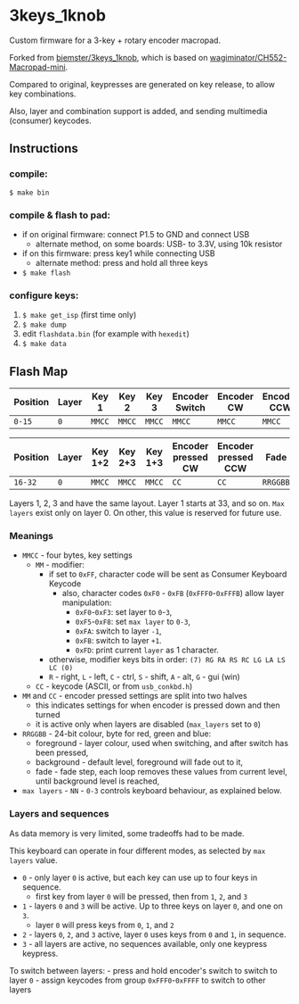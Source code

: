# 3keys_1knob
Custom firmware for a 3-key + rotary encoder macropad.

Forked from [biemster/3keys_1knob](https://github.com/biemster/3keys_1knob/), which is based on [wagiminator/CH552-Macropad-mini](https://github.com/wagiminator/CH552-Macropad-mini/).

Compared to original, keypresses are generated on key release, to allow key combinations.

Also, layer and combination support is added, and sending multimedia (consumer) keycodes.

## Instructions

### compile:
`$ make bin`

### compile & flash to pad:
- if on original firmware: connect P1.5 to GND and connect USB
	- alternate method, on some boards: USB- to 3.3V, using 10k resistor
- if on this firmware: press key1 while connecting USB
	- alternate method: press and hold all three keys
- `$ make flash`

### configure keys:
1. `$ make get_isp` (first time only)
2. `$ make dump`
3. edit `flashdata.bin` (for example with `hexedit`)
4. `$ make data`

## Flash Map

| Position | Layer | Key 1  | Key 2  | Key 3  | Encoder Switch | Encoder CW | Encoder CCW | Foreground | Max layers |
|----------|-------|--------|--------|--------|----------------|------------|-------------|------------|------------|
| ` 0-15 ` | `0`   | `MMCC` | `MMCC` | `MMCC` | `MMCC`         | `MMCC`     | `MMCC`      | `RRGGBB`   | `NN`       |

| Position | Layer | Key 1+2 | Key 2+3 | Key 1+3 | Encoder pressed CW | Encoder pressed CCW | Fade     | Encoder pressed CW | Background | Encoder pressed CCW |
|----------|-------|---------|---------|---------|--------------------|---------------------|----------|--------------------|------------|---------------------|
| `16-32`   | `0`   | `MMCC`  | `MMCC`  | `MMCC`  | `CC`               | `CC`                | `RRGGBB` | `MM`               | `RRGGBB`   | `MM`                |

Layers 1, 2, 3 and have the same layout. Layer 1 starts at 33, and so on.
`Max layers` exist only on layer 0. On other, this value is reserved for future use.

### Meanings

- `MMCC` - four bytes, key settings
	- `MM` - modifier:
		- if set to `0xFF`, character code will be sent as Consumer Keyboard Keycode
			- also, character codes `0xF0` - `0xFB` (`0xFFF0`-`0xFFFB`) allow layer manipulation:
				- `0xF0`-`0xF3`: set layer to `0`-`3`,
				- `0xF5`-`0xF8`: set `max layer` to `0-3`,
				- `0xFA`: switch to layer `-1`,
				- `0xFB`: switch to layer `+1`.
				- `0xFD`: print current `layer` as 1 character.
		- otherwise, modifier keys bits in order: `(7) RG RA RS RC LG LA LS LC (0)`
		- `R` - right, `L` - left, `C` - ctrl, `S` - shift, `A` - alt, `G` - gui (win)
	- `CC` - keycode (ASCII, or from `usb_conkbd.h`)
- `MM` and `CC` - encoder pressed settings are split into two halves
	- this indicates settings for when encoder is pressed down and then turned
	- it is active only when layers are disabled (`max_layers` set to `0`)
- `RRGGBB` - 24-bit colour, byte for red, green and blue:
	- foreground - layer colour, used when switching, and after switch has been pressed,
	- background - default level, foreground will fade out to it,
	- fade - fade step, each loop removes these values from current level, until background level is reached,
- `max layers` - `NN` - `0-3` controls keyboard behaviour, as explained below.
	
### Layers and sequences

As data memory is very limited, some tradeoffs had to be made.

This keyboard can operate in four different modes, as selected by `max layers` value.

- `0` - only layer `0` is active, but each key can use up to four keys in sequence.
	- first key from layer `0` will be pressed, then from `1`, `2`, and `3`
- `1` - layers `0` and `3` will be active. Up to three keys on layer `0`, and one on `3`.
	- layer `0` will press keys from `0`, `1`, and `2`
- `2` - layers `0`, `2`, and `3` active, layer `0` uses keys from `0` and `1`, in sequence.
- `3` - all layers are active, no sequences available, only one keypress keypress.

To switch between layers:
	- press and hold encoder's switch to switch to layer `0`
	- assign keycodes from group `0xFFF0`-`0xFFFF` to switch to other layers
